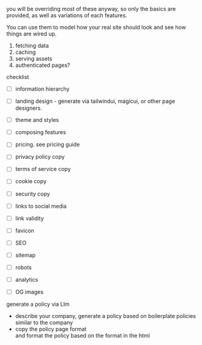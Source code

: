 you will be overriding most of these anyway, so only the basics are provided, 
as well as variations of each features. 

You can use them to model how your real site should look and see how things are
wired up.

1. fetching data
2. caching
3. serving assets
4. authenticated pages?

checklist
- [ ] information hierarchy
- [ ] landing design - generate via tailwindui, magicui, or other page designers.
- [ ] theme and styles
- [ ] composing features
- [ ] pricing. see pricing guide
- [ ] privacy policy copy
- [ ] terms of service copy
- [ ] cookie copy
- [ ] security copy
- [ ] links to social media
- [ ] link validity
- [ ] favicon
- [ ] SEO
- [ ] sitemap
- [ ] robots
- [ ] analytics
- [ ] OG images


generate a policy via Llm
- describe your company, generate a policy based on boilerplate policies similar to the company
- copy the policy page format <main> and format the policy based on the format in the html